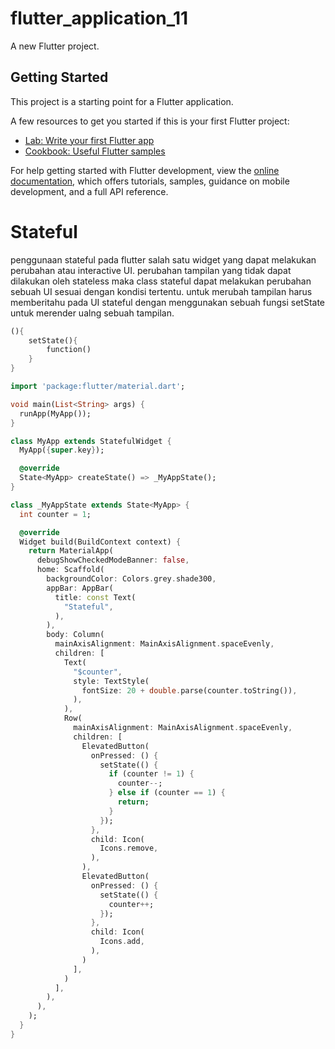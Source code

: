 # flutter_application_11

A new Flutter project.

## Getting Started

This project is a starting point for a Flutter application.

A few resources to get you started if this is your first Flutter project:

- [Lab: Write your first Flutter app](https://docs.flutter.dev/get-started/codelab)
- [Cookbook: Useful Flutter samples](https://docs.flutter.dev/cookbook)

For help getting started with Flutter development, view the
[online documentation](https://docs.flutter.dev/), which offers tutorials,
samples, guidance on mobile development, and a full API reference.

# Stateful

penggunaan stateful pada flutter salah satu widget yang dapat melakukan perubahan atau interactive UI. perubahan tampilan yang tidak dapat dilakukan oleh stateless maka class stateful dapat melakukan perubahan sebuah UI sesuai dengan kondisi tertentu. untuk merubah tampilan harus memberitahu pada UI stateful dengan menggunakan sebuah fungsi setState untuk merender ualng sebuah tampilan.

```dart
(){
	setState(){
		function()
	}
}
```

```dart
import 'package:flutter/material.dart';

void main(List<String> args) {
  runApp(MyApp());
}

class MyApp extends StatefulWidget {
  MyApp({super.key});

  @override
  State<MyApp> createState() => _MyAppState();
}

class _MyAppState extends State<MyApp> {
  int counter = 1;

  @override
  Widget build(BuildContext context) {
    return MaterialApp(
      debugShowCheckedModeBanner: false,
      home: Scaffold(
        backgroundColor: Colors.grey.shade300,
        appBar: AppBar(
          title: const Text(
            "Stateful",
          ),
        ),
        body: Column(
          mainAxisAlignment: MainAxisAlignment.spaceEvenly,
          children: [
            Text(
              "$counter",
              style: TextStyle(
                fontSize: 20 + double.parse(counter.toString()),
              ),
            ),
            Row(
              mainAxisAlignment: MainAxisAlignment.spaceEvenly,
              children: [
                ElevatedButton(
                  onPressed: () {
                    setState(() {
                      if (counter != 1) {
                        counter--;
                      } else if (counter == 1) {
                        return;
                      }
                    });
                  },
                  child: Icon(
                    Icons.remove,
                  ),
                ),
                ElevatedButton(
                  onPressed: () {
                    setState(() {
                      counter++;
                    });
                  },
                  child: Icon(
                    Icons.add,
                  ),
                )
              ],
            )
          ],
        ),
      ),
    );
  }
}
```

